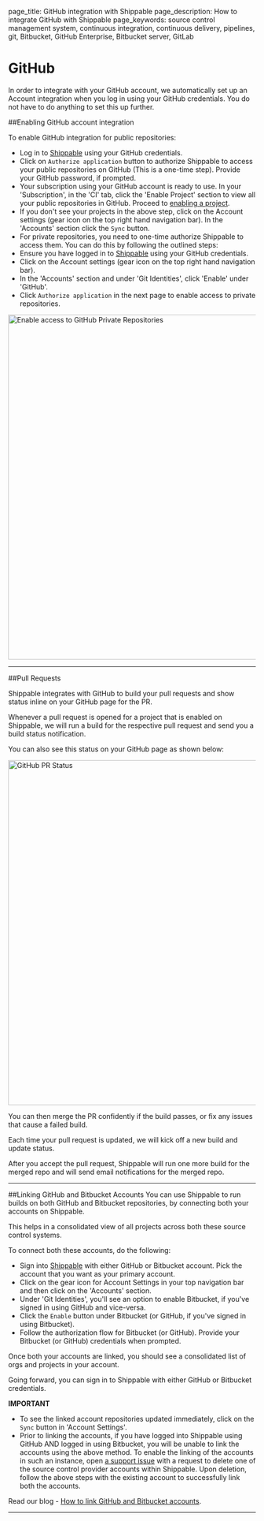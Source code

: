 page_title: GitHub integration with Shippable
page_description: How to integrate GitHub with Shippable
page_keywords: source control management system, continuous integration, continuous delivery, pipelines, git, Bitbucket, GitHub Enterprise, Bitbucket server, GitLab

# GitHub

In order to integrate with your GitHub account, we automatically set up an Account integration when you log in using your GitHub credentials. You do not have to do anything to set this up further.

##Enabling GitHub account integration

To enable GitHub integration for public repositories:  

- Log in to [Shippable](https://app.shippable.com) using your GitHub credentials.
- Click on `Authorize application` button to authorize Shippable to access your public repositories on GitHub (This is a one-time step). Provide your GitHub password, if prompted.
- Your subscription using your GitHub account is ready to use. In your 'Subscription', in the 'CI' tab, click the 'Enable Project' section to view all your public repositories in GitHub. Proceed to [enabling a project](/navigatingUI/subscriptions/ci/#enable-project).
- If you don't see your projects in the above step, click on the Account settings (gear icon on the top right hand navigation bar). In the 'Accounts' section click the `Sync` button.
- For private repositories, you need to one-time authorize Shippable to access them. You can do this by following the outlined steps:
- Ensure you have logged in to [Shippable](https://app.shippable.com) using your GitHub credentials.
- Click on the Account settings (gear icon on the top right hand navigation bar).
- In the 'Accounts' section and under 'Git Identities', click 'Enable' under 'GitHub'.
- Click `Authorize application` in the next page to enable access to private repositories.

<img src="/ci/images/integrations/scm/github/enablePvtRepoMv.gif" alt="Enable access to GitHub Private Repositories" style="width:700px;"/>

---  
##Pull Requests

Shippable integrates with GitHub to build your pull requests and show status inline on your GitHub page for the PR.

Whenever a pull request is opened for a project that is enabled on Shippable, we will run a build for the respective pull request and send you a build status notification.

You can also see this status on your GitHub page as shown below:

<img src="/ci/images/integrations/scm/github/prStatus.png" alt="GitHub PR Status" style="width:700px;"/>

You can then merge the PR confidently if the build passes, or fix any issues that cause a failed build.

Each time your pull request is updated, we will kick off a new build and update status.

After you accept the pull request, Shippable will run one more build for the merged repo and will send email notifications for the merged repo.

---

##Linking GitHub and Bitbucket Accounts
You can use Shippable to run builds on both GitHub and Bitbucket repositories, by connecting both your accounts on Shippable.

This helps in a consolidated view of all projects across both these source control systems.

To connect both these accounts, do the following:

- Sign into [Shippable](http://www.shippable.com) with either GitHub or Bitbucket account. Pick the account that you want as your primary account.
- Click on the gear icon for Account Settings in your top navigation bar and then click on the 'Accounts' section.
- Under 'Git Identities', you'll see an option to enable Bitbucket, if you've signed in using GitHub and vice-versa.
- Click the `Enable` button under Bitbucket (or GitHub, if you've signed in using Bitbucket).
- Follow the authorization flow for Bitbucket (or GitHub). Provide your Bitbucket (or GitHub) credentials when prompted.

Once both your accounts are linked, you should see a consolidated list of orgs and projects in your account.

Going forward, you can sign in to Shippable with either GitHub or Bitbucket credentials.

**IMPORTANT**

- To see the linked account repositories updated immediately, click on the `Sync` button in 'Account Settings'.
- Prior to linking the accounts, if you have logged into Shippable using GitHub AND logged in using Bitbucket, you will be unable to link the accounts using the above method. To enable the linking of the accounts in such an instance, open [a support issue](https://github.com/Shippable/support/issues) with a request to delete one of the source control provider accounts within Shippable. Upon deletion, follow the above steps with the existing account to successfully link both the accounts.

Read our blog - [How to link GitHub and Bitbucket accounts](http://blog.shippable.com/how-to-link-github-and-bitbucket-accounts).

---
